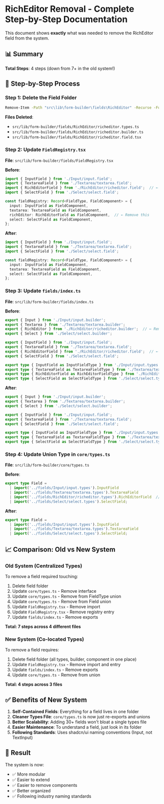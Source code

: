 # RichEditor Removal - Complete Step-by-Step Documentation

This document shows **exactly** what was needed to remove the RichEditor field from the system.

## 📊 Summary

**Total Steps**: 4 steps (down from 7+ in the old system!)

## 🔧 Step-by-Step Process

### Step 1: Delete the Field Folder
```bash
Remove-Item -Path "src\lib\form-builder\fields\RichEditor" -Recurse -Force
```

**Files Deleted**:
- `src/lib/form-builder/fields/RichEditor/richeditor.types.ts`
- `src/lib/form-builder/fields/RichEditor/richeditor.builder.ts`
- `src/lib/form-builder/fields/RichEditor/richeditor.field.tsx`

### Step 2: Update `FieldRegistry.tsx`
**File**: `src/lib/form-builder/fields/FieldRegistry.tsx`

**Before**:
```typescript
import { InputField } from './Input/input.field';
import { TextareaField } from './Textarea/textarea.field';
import { RichEditorField } from './RichEditor/richeditor.field';  // ← Remove this
import { SelectField } from './Select/select.field';

const fieldRegistry: Record<FieldType, FieldComponent> = {
  input: InputField as FieldComponent,
  textarea: TextareaField as FieldComponent,
  richEditor: RichEditorField as FieldComponent,  // ← Remove this
  select: SelectField as FieldComponent,
};
```

**After**:
```typescript
import { InputField } from './Input/input.field';
import { TextareaField } from './Textarea/textarea.field';
import { SelectField } from './Select/select.field';

const fieldRegistry: Record<FieldType, FieldComponent> = {
  input: InputField as FieldComponent,
  textarea: TextareaField as FieldComponent,
  select: SelectField as FieldComponent,
};
```

### Step 3: Update `fields/index.ts`
**File**: `src/lib/form-builder/fields/index.ts`

**Before**:
```typescript
export { Input } from './Input/input.builder';
export { Textarea } from './Textarea/textarea.builder';
export { RichEditor } from './RichEditor/richeditor.builder';  // ← Remove this
export { Select } from './Select/select.builder';

export { InputField } from './Input/input.field';
export { TextareaField } from './Textarea/textarea.field';
export { RichEditorField } from './RichEditor/richeditor.field';  // ← Remove this
export { SelectField } from './Select/select.field';

export type { InputField as InputFieldType } from './Input/input.types';
export type { TextareaField as TextareaFieldType } from './Textarea/textarea.types';
export type { RichEditorField as RichEditorFieldType } from './RichEditor/richeditor.types';  // ← Remove this
export type { SelectField as SelectFieldType } from './Select/select.types';
```

**After**:
```typescript
export { Input } from './Input/input.builder';
export { Textarea } from './Textarea/textarea.builder';
export { Select } from './Select/select.builder';

export { InputField } from './Input/input.field';
export { TextareaField } from './Textarea/textarea.field';
export { SelectField } from './Select/select.field';

export type { InputField as InputFieldType } from './Input/input.types';
export type { TextareaField as TextareaFieldType } from './Textarea/textarea.types';
export type { SelectField as SelectFieldType } from './Select/select.types';
```

### Step 4: Update Union Type in `core/types.ts`
**File**: `src/lib/form-builder/core/types.ts`

**Before**:
```typescript
export type Field = 
  | import('../fields/Input/input.types').InputField
  | import('../fields/Textarea/textarea.types').TextareaField
  | import('../fields/RichEditor/richeditor.types').RichEditorField  // ← Remove this
  | import('../fields/Select/select.types').SelectField;
```

**After**:
```typescript
export type Field = 
  | import('../fields/Input/input.types').InputField
  | import('../fields/Textarea/textarea.types').TextareaField
  | import('../fields/Select/select.types').SelectField;
```

## 📈 Comparison: Old vs New System

### Old System (Centralized Types)
To remove a field required touching:
1. Delete field folder
2. Update `core/types.ts` - Remove interface
3. Update `core/types.ts` - Remove from FieldType union
4. Update `core/types.ts` - Remove from Field union
5. Update `FieldRegistry.tsx` - Remove import
6. Update `FieldRegistry.tsx` - Remove registry entry
7. Update `fields/index.ts` - Remove exports

**Total: 7 steps across 4 different files**

### New System (Co-located Types)
To remove a field requires:
1. Delete field folder (all types, builder, component in one place)
2. Update `FieldRegistry.tsx` - Remove import and entry
3. Update `fields/index.ts` - Remove exports
4. Update `core/types.ts` - Remove from union

**Total: 4 steps across 3 files**

## ✅ Benefits of New System

1. **Self-Contained Fields**: Everything for a field lives in one folder
2. **Cleaner Types File**: `core/types.ts` is now just re-exports and unions
3. **Better Scalability**: Adding 30+ fields won't bloat a single types file
4. **Easier Maintenance**: To understand a field, just look in its folder
5. **Following Standards**: Uses shadcn/ui naming conventions (Input, not TextInput)

## 🎯 Result

The system is now:
- ✅ More modular
- ✅ Easier to extend
- ✅ Easier to remove components
- ✅ Better organized
- ✅ Following industry naming standards

